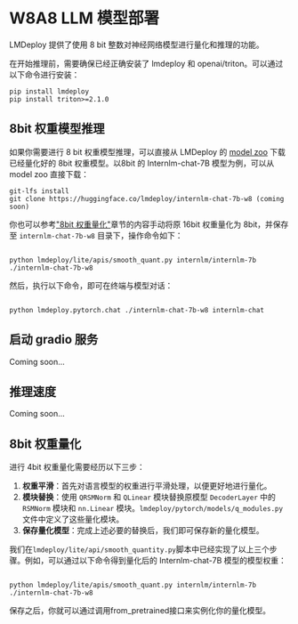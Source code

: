# W8A8 LLM 模型部署

LMDeploy 提供了使用 8 bit 整数对神经网络模型进行量化和推理的功能。

在开始推理前，需要确保已经正确安装了 lmdeploy 和 openai/triton。可以通过以下命令进行安装：

```shell
pip install lmdeploy
pip install triton>=2.1.0
```

## 8bit 权重模型推理

如果你需要进行 8 bit 权重模型推理，可以直接从 LMDeploy 的 [model zoo](https://huggingface.co/lmdeploy) 下载已经量化好的 8bit 权重模型。以8bit 的 Internlm-chat-7B 模型为例，可以从 model zoo 直接下载：

```shell
git-lfs install
git clone https://huggingface.co/lmdeploy/internlm-chat-7b-w8 (coming soon)
```

你也可以参考["8bit 权重量化"](#8bit-权重量化)章节的内容手动将原 16bit 权重量化为 8bit，并保存至 `internlm-chat-7b-w8` 目录下，操作命令如下：

```shell

python lmdeploy/lite/apis/smooth_quant.py internlm/internlm-7b ./internlm-chat-7b-w8
```

然后，执行以下命令，即可在终端与模型对话：

```shell

python lmdeploy.pytorch.chat ./internlm-chat-7b-w8 internlm-chat
```

## 启动 gradio 服务

Coming soon...

## 推理速度

Coming soon...

## 8bit 权重量化

进行 4bit 权重量化需要经历以下三步：

1. **权重平滑**：首先对语言模型的权重进行平滑处理，以便更好地进行量化。
2. **模块替换**：使用 `QRSMNorm` 和 `QLinear` 模块替换原模型 `DecoderLayer` 中的 `RSMNorm` 模块和 `nn.Linear` 模块。`lmdeploy/pytorch/models/q_modules.py` 文件中定义了这些量化模块。
3. **保存量化模型**：完成上述必要的替换后，我们即可保存新的量化模型。

我们在`lmdeploy/lite/api/smooth_quantity.py`脚本中已经实现了以上三个步骤。例如，可以通过以下命令得到量化后的 Internlm-chat-7B 模型的模型权重：

```shell

python lmdeploy/lite/apis/smooth_quant.py internlm/internlm-7b ./internlm-chat-7b-w8
```

保存之后，你就可以通过调用from_pretrained接口来实例化你的量化模型。

